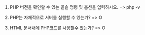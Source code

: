 1. PHP 버전을 확인할 수 있는 콜솔 명령 및 옵션을 입력하시오.
    => php -v

2. PHP는 자체적으로 서버를 실행할 수 있는가?
    => O

3. HTML 문서내에 PHP코드를 사용할수 있는가?
    => O